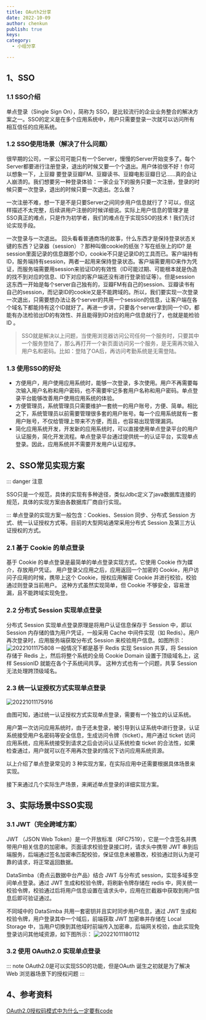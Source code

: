 ```yaml
---
title: OAuth2分享
date: 2022-10-09  
author: chenkun  
publish: true 
keys:  
category:  
  - 小组分享  

---
```


## 1、SSO

### 1.1 SSO介绍

单点登录（Single Sign On），简称为 SSO，是比较流行的企业业务整合的解决方案之一。SSO的定义是在多个应用系统中，用户只需要登录一次就可以访问所有相互信任的应用系统。

### 1.2 SSO使用场景（解决了什么问题）

很早期的公司，一家公司可能只有一个Server，慢慢的Server开始变多了。每个Server都要进行注册登录，退出的时候又要一个个退出。用户体验很不好！你可以想象一下，上豆瓣 要登录豆瓣FM、豆瓣读书、豆瓣电影豆瓣日记......真的会让人崩溃的。我们想要另一种登录体验：一家企业下的服务只要一次注册，登录的时候只要一次登录，退出的时候只要一次退出。怎么做？ 

一次注册不难，想一下是不是只要Server之间同步用户信息就行了？可以，但这样描述不太完整，后续讲用户注册的时候详细说。实际上用户信息的管理才是SSO真正的难点，只是作为初学者，我们的难点在于实现SSO的技术！我们先讨论实现手段。

一次登录与一次退出。 回头看看普通商场的故事，什么东西才是保持登录状态关键的东西？记录器（session）？那种叫做cookie的纸张？写在纸张上的ID? 是session里面记录的信息跟那个ID，cookie不只是记录ID的工具而已。客户端持有ID，服务端持有session，两者一起用来保持登录状态。客户端需要用ID来作为凭证，而服务端需要用session来验证ID的有效性（ID可能过期、可能根本就是伪造的找不到对应的信息、ID下对应的客户端还没有进行登录验证等）。但是session这东西一开始是每个server自己独有的，豆瓣FM有自己的session、豆瓣读书有自己的session，而记录ID的cookie又是不能跨域的。所以，我们要实现一次登录一次退出，只需要想办法让各个server的共用一个session的信息，让客户端在各个域名下都能持有这个ID就好了。再进一步讲，只要各个server拿到同一个ID，都能有办法检验出ID的有效性、并且能得到ID对应的用户信息就行了，也就是能检验ID 。

> SSO就是解决以上问题，当使用浏览器访问公司任何一个服务时，只要其中一个服务登陆了，那么再打开一个新页面访问另一个服务，是无需再次输入用户名和密码。比如：登陆了OA后，再访问考勤系统是无需登陆。

### 1.3 使用SSO的好处

- 方便用户，用户使用应用系统时，能够一次登录，多次使用。用户不再需要每次输入用户名称和用户密码，也不需要牢记多套用户名称和用户密码。单点登录平台能够改善用户使用应用系统的体验。
- 方便管理员，系统管理员只需要维护一套统一的用户账号，方便、简单。相比之下，系统管理员以前需要管理很多套的用户账号。每一个应用系统就有一套用户账号，不仅给管理上带来不方便，而且，也容易出现管理漏洞。
- 简化应用系统开发，开发新的应用系统时，可以直接使用单点登录平台的用户认证服务，简化开发流程。单点登录平台通过提供统一的认证平台，实现单点登录。因此，应用系统并不需要开发用户认证程序。

## 2、SSO常见实现方案

::: danger 注意

SSO只是一个规范，具体的实现有多种途径，类似Jdbc定义了java数据库连接的规范，具体的实现方案由各数据库厂商自行实现。

:::
单点登录的实现方案一般包含：Cookies、Session 同步、分布式 Session 方式、统一认证授权方式等。目前的大型网站通常采用分布式 Session 及第三方认证授权的方式。

### 2.1 基于 Cookie 的单点登录

基于 Cookie 的单点登录是最简单的单点登录实现方式，它使用 Cookie 作为媒介，存放用户凭证。
用户登录父应用之后，应用返回一个加密的 Cookie，用户访问子应用的时候，携带上这个 Cookie，授权应用解密 Cookie 并进行校验，校验通过则登录当前用户。
这种方式虽然实现简单，但 Cookie 不够安全，容易泄漏，且不能跨域实现免登。

### 2.2 分布式 Session 实现单点登录

分布式 Session 实现单点登录原理是将用户认证信息保存于 Session 中，即以 Session 内存储的值为用户凭证，一般采用 Cache 中间件实现（如 Redis）。用户再次登录时，应用服务端获取分布式 Session 来校验用户信息。如图所示：
![20221011175808](https://afatpig.oss-cn-chengdu.aliyuncs.com/blog/20221011175808.png)
一般情况下都是基于 Redis 实现 Session 共享，将 Session 存储于 Redis 上，然后将整个系统的全局 Cookie Domain 设置于顶级域名上，这样 SessionID 就能在各个子系统间共享。
这种方式也有一个问题，共享 Session 无法处理跨顶级域名。

### 2.3 统一认证授权方式实现单点登录

![20221011175916](https://afatpig.oss-cn-chengdu.aliyuncs.com/blog/20221011175916.png)

由图可知，通过统一认证授权方式实现单点登录，需要有一个独立的认证系统。

用户第一次访问应用系统时，由于还未登录，被引导到认证系统中进行登录，认证系统接受用户名密码等安全信息，生成访问令牌（ticket）。用户通过 ticket 访问应用系统，应用系统接受到请求之后会访问认证系统检查 ticket 的合法性，如果检查通过，用户就可以在不用再次登录的情况下访问应用系统资源。

以上介绍了单点登录常见的 3 种实现方案，在实际应用中还需要根据具体场景来实现。

接下来通过几个实际生产场景，来阐述单点登录的详细实现方案。

## 3、实际场景中SSO实现

### 3.1 JWT（完全跨域方案）

JWT （JSON Web Token）是一个开放标准（RFC7519），它是一个含签名并携带用户相关信息的加密串。页面请求校验登录接口时，请求头中携带 JWT 串到后端服务，后端通过签名加密串匹配校验，保证信息未被篡改，校验通过则认为是可靠的请求，将正常返回数据。

DataSimba（奇点云数据中台产品）结合 JWT 与分布式 session，实现多域多空间单点登录。通过 JWT 生成和校验令牌，将刷新令牌存储在 redis 中，网关统一校验令牌，校验通过后将用户信息设置在请求头中，应用在拦截器中获取到用户信息后即可验证通过。

不同域中的 DataSimba 共用一套密钥并且实时同步用户信息，通过 JWT 生成和校验令牌，用户登录其中一个域后，前端获取 JWT 加密串并存储在 Local Storage 中，当用户切换到其他域时前端传入加密串，后端网关校验，由此实现免登录访问其他域资源，如下图所示：
![20221011180112](https://afatpig.oss-cn-chengdu.aliyuncs.com/blog/20221011180112.png)

### 3.2 使用 OAuth2.0 实现单点登录

::: note
OAuth2.0是可以实现SSO的功能，但是OAuth 诞生之初就是为了解决 Web 浏览器场景下的授权问题
:::

## 4、参考资料

[OAuth2.0授权码模式中为什么一定要有code](https://zq99299.github.io/note-book/oath2/01/02.html)